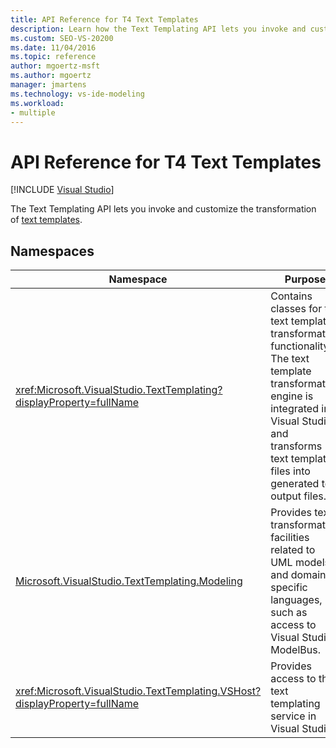 ```yaml
---
title: API Reference for T4 Text Templates
description: Learn how the Text Templating API lets you invoke and customize the transformation of text templates.
ms.custom: SEO-VS-20200
ms.date: 11/04/2016
ms.topic: reference
author: mgoertz-msft
ms.author: mgoertz
manager: jmartens
ms.technology: vs-ide-modeling
ms.workload:
- multiple
---
```

# API Reference for T4 Text Templates

 [!INCLUDE [Visual Studio](~/includes/applies-to-version/vs-not-mac.md)]

The Text Templating API lets you invoke and customize the transformation of [text templates](../modeling/code-generation-and-t4-text-templates.md).

## Namespaces

|Namespace|Purpose|
|-|-|
|<xref:Microsoft.VisualStudio.TextTemplating?displayProperty=fullName>|Contains classes for the text template transformation functionality. The text template transformation engine is integrated into Visual Studio, and transforms text template files into generated text output files.|
|[Microsoft.VisualStudio.TextTemplating.Modeling](/previous-versions/ee844312(v=vs.140))|Provides text transformation facilities related to UML models and domain-specific languages, such as access to Visual Studio ModelBus.|
|<xref:Microsoft.VisualStudio.TextTemplating.VSHost?displayProperty=fullName>|Provides access to the text templating service in Visual Studio.|
